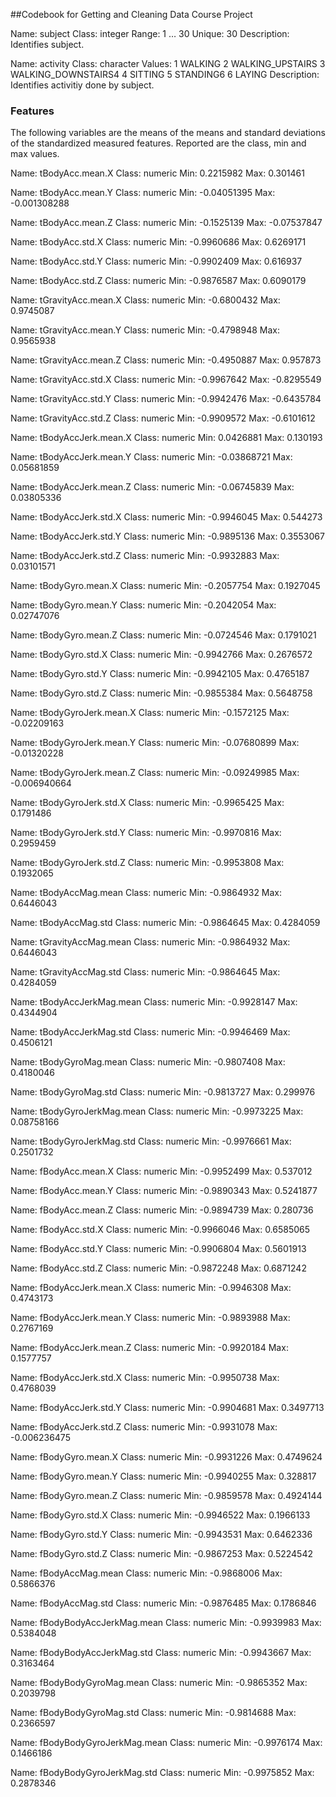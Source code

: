 ##Codebook for Getting and Cleaning Data Course Project


Name: subject
Class: integer
Range: 1 … 30
Unique: 30
Description: Identifies subject.


Name: activity
Class: character
Values: 1 WALKING
		2 WALKING_UPSTAIRS
		3 WALKING_DOWNSTAIRS4
		4 SITTING
		5 STANDING6
		6 LAYING
Description: Identifies activitiy done by subject.


### Features 

The following variables are the means of the means and standard deviations of the standardized measured features. Reported are the class, min and max values.
  
Name: tBodyAcc.mean.X 
Class: numeric 
Min: 0.2215982 
Max: 0.301461 

 
Name: tBodyAcc.mean.Y 
Class: numeric 
Min: -0.04051395 
Max: -0.001308288 

 
Name: tBodyAcc.mean.Z 
Class: numeric 
Min: -0.1525139 
Max: -0.07537847 

 
Name: tBodyAcc.std.X 
Class: numeric 
Min: -0.9960686 
Max: 0.6269171 

 
Name: tBodyAcc.std.Y 
Class: numeric 
Min: -0.9902409 
Max: 0.616937 

 
Name: tBodyAcc.std.Z 
Class: numeric 
Min: -0.9876587 
Max: 0.6090179 

 
Name: tGravityAcc.mean.X 
Class: numeric 
Min: -0.6800432 
Max: 0.9745087 

 
Name: tGravityAcc.mean.Y 
Class: numeric 
Min: -0.4798948 
Max: 0.9565938 

 
Name: tGravityAcc.mean.Z 
Class: numeric 
Min: -0.4950887 
Max: 0.957873 

 
Name: tGravityAcc.std.X 
Class: numeric 
Min: -0.9967642 
Max: -0.8295549 

 
Name: tGravityAcc.std.Y 
Class: numeric 
Min: -0.9942476 
Max: -0.6435784 

 
Name: tGravityAcc.std.Z 
Class: numeric 
Min: -0.9909572 
Max: -0.6101612 

 
Name: tBodyAccJerk.mean.X 
Class: numeric 
Min: 0.0426881 
Max: 0.130193 

 
Name: tBodyAccJerk.mean.Y 
Class: numeric 
Min: -0.03868721 
Max: 0.05681859 

 
Name: tBodyAccJerk.mean.Z 
Class: numeric 
Min: -0.06745839 
Max: 0.03805336 

 
Name: tBodyAccJerk.std.X 
Class: numeric 
Min: -0.9946045 
Max: 0.544273 

 
Name: tBodyAccJerk.std.Y 
Class: numeric 
Min: -0.9895136 
Max: 0.3553067 

 
Name: tBodyAccJerk.std.Z 
Class: numeric 
Min: -0.9932883 
Max: 0.03101571 

 
Name: tBodyGyro.mean.X 
Class: numeric 
Min: -0.2057754 
Max: 0.1927045 

 
Name: tBodyGyro.mean.Y 
Class: numeric 
Min: -0.2042054 
Max: 0.02747076 

 
Name: tBodyGyro.mean.Z 
Class: numeric 
Min: -0.0724546 
Max: 0.1791021 

 
Name: tBodyGyro.std.X 
Class: numeric 
Min: -0.9942766 
Max: 0.2676572 

 
Name: tBodyGyro.std.Y 
Class: numeric 
Min: -0.9942105 
Max: 0.4765187 

 
Name: tBodyGyro.std.Z 
Class: numeric 
Min: -0.9855384 
Max: 0.5648758 

 
Name: tBodyGyroJerk.mean.X 
Class: numeric 
Min: -0.1572125 
Max: -0.02209163 

 
Name: tBodyGyroJerk.mean.Y 
Class: numeric 
Min: -0.07680899 
Max: -0.01320228 

 
Name: tBodyGyroJerk.mean.Z 
Class: numeric 
Min: -0.09249985 
Max: -0.006940664 

 
Name: tBodyGyroJerk.std.X 
Class: numeric 
Min: -0.9965425 
Max: 0.1791486 

 
Name: tBodyGyroJerk.std.Y 
Class: numeric 
Min: -0.9970816 
Max: 0.2959459 

 
Name: tBodyGyroJerk.std.Z 
Class: numeric 
Min: -0.9953808 
Max: 0.1932065 

 
Name: tBodyAccMag.mean 
Class: numeric 
Min: -0.9864932 
Max: 0.6446043 

 
Name: tBodyAccMag.std 
Class: numeric 
Min: -0.9864645 
Max: 0.4284059 

 
Name: tGravityAccMag.mean 
Class: numeric 
Min: -0.9864932 
Max: 0.6446043 

 
Name: tGravityAccMag.std 
Class: numeric 
Min: -0.9864645 
Max: 0.4284059 

 
Name: tBodyAccJerkMag.mean 
Class: numeric 
Min: -0.9928147 
Max: 0.4344904 

 
Name: tBodyAccJerkMag.std 
Class: numeric 
Min: -0.9946469 
Max: 0.4506121 

 
Name: tBodyGyroMag.mean 
Class: numeric 
Min: -0.9807408 
Max: 0.4180046 

 
Name: tBodyGyroMag.std 
Class: numeric 
Min: -0.9813727 
Max: 0.299976 

 
Name: tBodyGyroJerkMag.mean 
Class: numeric 
Min: -0.9973225 
Max: 0.08758166 

 
Name: tBodyGyroJerkMag.std 
Class: numeric 
Min: -0.9976661 
Max: 0.2501732 

 
Name: fBodyAcc.mean.X 
Class: numeric 
Min: -0.9952499 
Max: 0.537012 

 
Name: fBodyAcc.mean.Y 
Class: numeric 
Min: -0.9890343 
Max: 0.5241877 

 
Name: fBodyAcc.mean.Z 
Class: numeric 
Min: -0.9894739 
Max: 0.280736 

 
Name: fBodyAcc.std.X 
Class: numeric 
Min: -0.9966046 
Max: 0.6585065 

 
Name: fBodyAcc.std.Y 
Class: numeric 
Min: -0.9906804 
Max: 0.5601913 

 
Name: fBodyAcc.std.Z 
Class: numeric 
Min: -0.9872248 
Max: 0.6871242 

 
Name: fBodyAccJerk.mean.X 
Class: numeric 
Min: -0.9946308 
Max: 0.4743173 

 
Name: fBodyAccJerk.mean.Y 
Class: numeric 
Min: -0.9893988 
Max: 0.2767169 

 
Name: fBodyAccJerk.mean.Z 
Class: numeric 
Min: -0.9920184 
Max: 0.1577757 

 
Name: fBodyAccJerk.std.X 
Class: numeric 
Min: -0.9950738 
Max: 0.4768039 

 
Name: fBodyAccJerk.std.Y 
Class: numeric 
Min: -0.9904681 
Max: 0.3497713 

 
Name: fBodyAccJerk.std.Z 
Class: numeric 
Min: -0.9931078 
Max: -0.006236475 

 
Name: fBodyGyro.mean.X 
Class: numeric 
Min: -0.9931226 
Max: 0.4749624 

 
Name: fBodyGyro.mean.Y 
Class: numeric 
Min: -0.9940255 
Max: 0.328817 

 
Name: fBodyGyro.mean.Z 
Class: numeric 
Min: -0.9859578 
Max: 0.4924144 

 
Name: fBodyGyro.std.X 
Class: numeric 
Min: -0.9946522 
Max: 0.1966133 

 
Name: fBodyGyro.std.Y 
Class: numeric 
Min: -0.9943531 
Max: 0.6462336 

 
Name: fBodyGyro.std.Z 
Class: numeric 
Min: -0.9867253 
Max: 0.5224542 

 
Name: fBodyAccMag.mean 
Class: numeric 
Min: -0.9868006 
Max: 0.5866376 

 
Name: fBodyAccMag.std 
Class: numeric 
Min: -0.9876485 
Max: 0.1786846 

 
Name: fBodyBodyAccJerkMag.mean 
Class: numeric 
Min: -0.9939983 
Max: 0.5384048 

 
Name: fBodyBodyAccJerkMag.std 
Class: numeric 
Min: -0.9943667 
Max: 0.3163464 

 
Name: fBodyBodyGyroMag.mean 
Class: numeric 
Min: -0.9865352 
Max: 0.2039798 

 
Name: fBodyBodyGyroMag.std 
Class: numeric 
Min: -0.9814688 
Max: 0.2366597 

 
Name: fBodyBodyGyroJerkMag.mean 
Class: numeric 
Min: -0.9976174 
Max: 0.1466186 

 
Name: fBodyBodyGyroJerkMag.std 
Class: numeric 
Min: -0.9975852 
Max: 0.2878346